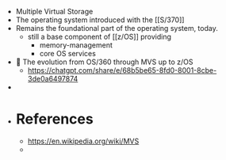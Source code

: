 - Multiple Virtual Storage
- The operating system introduced with the [[S/370]]
- Remains the foundational part of the operating system, today.
	- still a base component of [[z/OS]] providing
		- memory-management
		- core OS services
- 🤖 The evolution from OS/360 through MVS up to z/OS
	- https://chatgpt.com/share/e/68b5be65-8fd0-8001-8cbe-3de0a6497874
-
- # References
	- https://en.wikipedia.org/wiki/MVS
	-
